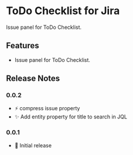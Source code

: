 # ToDo Checklist for Jira

Issue panel for ToDo Checklist.

## Features

- Issue panel for ToDo Checklist.

## Release Notes

### 0.0.2

- ⚡️ compress issue property
- ✨ Add entity property for title to search in JQL

### 0.0.1

- 🎉 Initial release
